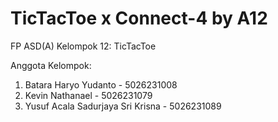 # TicTacToe x Connect-4 by A12
FP ASD(A) Kelompok 12: TicTacToe

Anggota Kelompok:
1. Batara Haryo Yudanto - 5026231008
2. Kevin Nathanael - 5026231079
3. Yusuf Acala Sadurjaya Sri Krisna - 5026231089 
